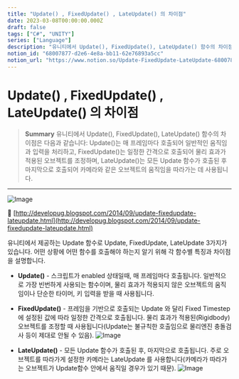 ```yaml
---
title: "Update() , FixedUpdate() , LateUpdate() 의 차이점"
date: 2023-03-08T00:00:00.000Z
draft: false
tags: ["C#", "UNITY"]
series: ["Language"]
description: "유니티에서 Update(), FixedUpdate(), LateUpdate() 함수의 차이점은 다음과 같습니다: Update()는 매 프레임마다 호출되어 일반적인 움직임과 입력을 처리하고, FixedUpdate()는 일정한 간격으로 호출되어 물리 효과가 적용된 오브젝트를 조정하며, LateUpdate()는 모든 Update 함수가 호출된 후 마지막으로 호출되어 카메라와 같은 오브젝트의 움직임을 따라가는 데 사용됩니다."
notion_id: "68007877-d2e6-4e8a-bb11-62e76893a5cc"
notion_url: "https://www.notion.so/Update-FixedUpdate-LateUpdate-68007877d2e64e8abb1162e76893a5cc"
---
```


# Update() , FixedUpdate() , LateUpdate() 의 차이점

> **Summary**
> 유니티에서 Update(), FixedUpdate(), LateUpdate() 함수의 차이점은 다음과 같습니다: Update()는 매 프레임마다 호출되어 일반적인 움직임과 입력을 처리하고, FixedUpdate()는 일정한 간격으로 호출되어 물리 효과가 적용된 오브젝트를 조정하며, LateUpdate()는 모든 Update 함수가 호출된 후 마지막으로 호출되어 카메라와 같은 오브젝트의 움직임을 따라가는 데 사용됩니다.

---

![Image](http://2.bp.blogspot.com/-oiA6GKz_rO8/VCoGUjgaIBI/AAAAAAAABEA/x_ckOzgK0aQ/s1600/Unity-Fixed-Update-Loop.gif)

🔗 [http://developug.blogspot.com/2014/09/update-fixedupdate-lateupdate.html](http://developug.blogspot.com/2014/09/update-fixedupdate-lateupdate.html)

유니티에서 제공하는 Update 함수로 Update, FixedUpdate, LateUpdate 3가지가 있습니다. 어떤 상황에 어떤 함수를 호출해야 하는지 알기 위해 각 함수별 특징과 차이점을 설명합니다.

- **Update()** - 스크립트가 enabled 상태일때, 매 프레임마다 호출됩니다. 일반적으로 가장 빈번하게 사용되는 함수이며, 물리 효과가 적용되지 않은 오브젝트의 움직임이나 단순한 타이머, 키 입력을 받을 때 사용됩니다.
- **FixedUpdate()** - 프레임을 기반으로 호출되는 Update 와 달리 Fixed Timestep에 설정된 값에 따라 일정한 간격으로 호출됩니다. 물리 효과가 적용된(Rigidbody) 오브젝트를 조정할 때 사용됩니다(Update는 불규칙한 호출임으로 물리엔진 충돌검사 등이 제대로 안될 수 있음).
![Image](image_7fd1687e17d8.gif)

- **LateUpdate()** - 모든 Update 함수가 호출된 후, 마지막으로 호출됩니다. 주로 오브젝트를 따라가게 설정한 카메라는 LateUpdate 를 사용합니다(카메라가 따라가는 오브젝트가 Update함수 안에서 움직일 경우가 있기 때문).
![Image](http://2.bp.blogspot.com/-hE4Ax8_ltjI/VCoGUjBQBEI/AAAAAAAABEE/HgNgArAm4oU/s1600/Unity-Update-Loop.gif)

